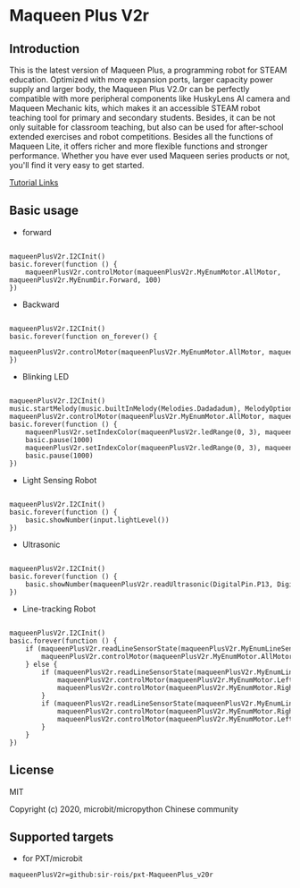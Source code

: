 # Maqueen Plus V2r

## Introduction

This is the latest version of Maqueen Plus, a programming robot for STEAM education. Optimized with more expansion ports, larger capacity power supply and larger body, the Maqueen Plus V2.0r can be perfectly compatible with more peripheral components like HuskyLens AI camera and Maqueen Mechanic kits, which makes it an accessible STEAM robot teaching tool for primary and secondary students. Besides, it can be not only suitable for classroom teaching, but also can be used for after-school extended exercises and robot competitions. Besides all the functions of Maqueen Lite, it offers richer and more flexible functions and stronger performance. Whether you have ever used Maqueen series products or not, you'll find it very easy to get started.

[Tutorial Links](https://wiki.dfrobot.com/SKU_MBT0021-EN_Maqueen_Plus_STEAM_Programming_Educational_Robot#target_0)

## Basic usage

* forward

```blocks

maqueenPlusV2r.I2CInit()
basic.forever(function () {
    maqueenPlusV2r.controlMotor(maqueenPlusV2r.MyEnumMotor.AllMotor, maqueenPlusV2r.MyEnumDir.Forward, 100)
})

```

* Backward

```blocks

maqueenPlusV2r.I2CInit()
basic.forever(function on_forever() {
    maqueenPlusV2r.controlMotor(maqueenPlusV2r.MyEnumMotor.AllMotor, maqueenPlusV2r.MyEnumDir.Backward, 100)
})

```

* Blinking LED

```blocks

maqueenPlusV2r.I2CInit()
music.startMelody(music.builtInMelody(Melodies.Dadadadum), MelodyOptions.Forever)
maqueenPlusV2r.controlMotor(maqueenPlusV2r.MyEnumMotor.AllMotor, maqueenPlusV2r.MyEnumDir.Forward, 255)
basic.forever(function () {
    maqueenPlusV2r.setIndexColor(maqueenPlusV2r.ledRange(0, 3), maqueenPlusV2r.NeoPixelColors.Red)
    basic.pause(1000)
    maqueenPlusV2r.setIndexColor(maqueenPlusV2r.ledRange(0, 3), maqueenPlusV2r.NeoPixelColors.Blue)
    basic.pause(1000)
})

```

* Light Sensing Robot

```blocks

maqueenPlusV2r.I2CInit()
basic.forever(function () {
    basic.showNumber(input.lightLevel())
})

```

* Ultrasonic

```blocks

maqueenPlusV2r.I2CInit()
basic.forever(function () {
    basic.showNumber(maqueenPlusV2r.readUltrasonic(DigitalPin.P13, DigitalPin.P14))
})

```

* Line-tracking Robot

```blocks

maqueenPlusV2r.I2CInit()
basic.forever(function () {
    if (maqueenPlusV2r.readLineSensorState(maqueenPlusV2r.MyEnumLineSensor.SensorM) == 1) {
        maqueenPlusV2r.controlMotor(maqueenPlusV2r.MyEnumMotor.AllMotor, maqueenPlusV2r.MyEnumDir.Forward, 100)
    } else {
        if (maqueenPlusV2r.readLineSensorState(maqueenPlusV2r.MyEnumLineSensor.SensorL1) == 0 && maqueenPlusV2r.readLineSensorState(maqueenPlusV2r.MyEnumLineSensor.SensorR1) == 1) {
            maqueenPlusV2r.controlMotor(maqueenPlusV2r.MyEnumMotor.LeftMotor, maqueenPlusV2r.MyEnumDir.Forward, 160)
            maqueenPlusV2r.controlMotor(maqueenPlusV2r.MyEnumMotor.RightMotor, maqueenPlusV2r.MyEnumDir.Forward, 30)
        }
        if (maqueenPlusV2r.readLineSensorState(maqueenPlusV2r.MyEnumLineSensor.SensorL1) == 1 && maqueenPlusV2r.readLineSensorState(maqueenPlusV2r.MyEnumLineSensor.SensorR1) == 0) {
            maqueenPlusV2r.controlMotor(maqueenPlusV2r.MyEnumMotor.RightMotor, maqueenPlusV2r.MyEnumDir.Forward, 160)
            maqueenPlusV2r.controlMotor(maqueenPlusV2r.MyEnumMotor.LeftMotor, maqueenPlusV2r.MyEnumDir.Forward, 30)
        }
    }
})

```
## License

MIT

Copyright (c) 2020, microbit/micropython Chinese community

## Supported targets

* for PXT/microbit


```package
maqueenPlusV2r=github:sir-rois/pxt-MaqueenPlus_v20r
```
